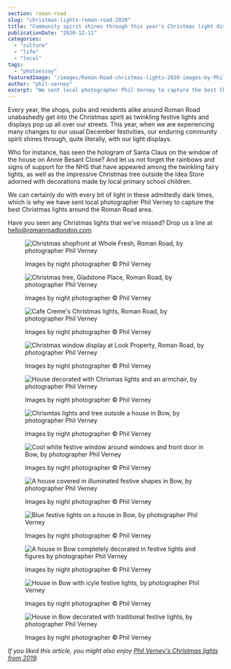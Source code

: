 ```yaml
---
section: roman-road
slug: "christmas-lights-roman-road-2020"
title: "Community spirit shines through this year's Christmas light displays [photoessay]"
publicationDate: "2020-12-11"
categories: 
  - "culture"
  - "life"
  - "local"
tags: 
  - "photoessay"
featuredImage: "/images/Roman-Road-christmas-lights-2020-images-by-Phil-Verney-9.jpg"
author: "phil-verney"
excerpt: "We sent local photographer Phil Verney to capture the best Christmas lights around the Roman Road area."
---
```


Every year, the shops, pubs and residents alike around Roman Road unabashedly get into the Christmas spirit as twinkling festive lights and displays pop up all over our streets. This year, when we are experiencing many changes to our usual December festivities, our enduring community spirit shines through, quite literally, with our light displays.

Who for instance, has seen the hologram of Santa Claus on the window of the house on Annie Besant Close? And let us not forget the rainbows and signs of support for the NHS that have appeared among the twinkling fairy lights, as well as the impressive Christmas tree outside the Idea Store adorned with decorations made by local primary school children.

We can certainly do with every bit of light in these admittedly dark times, which is why we have sent local photographer Phil Verney to capture the best Christmas lights around the Roman Road area.

Have you seen any Christmas lights that we've missed? Drop us a line at hello@romanroadlondon.com

<figure>

![Christmas shopfront at Whole Fresh, Roman Road, by photographer Phil Verney](/images/Roman-Road-christmas-lights-2020-images-by-Phil-Verney-11-1024x683.jpg)

<figcaption>

Images by night photographer © Phil Verney

</figcaption>

</figure>

<figure>

![Christmas tree, Gladstone Place, Roman Road, by photographer Phil Verney](/images/Roman-Road-christmas-lights-2020-images-by-Phil-Verney-14-1024x683.jpg)

<figcaption>

Images by night photographer © Phil Verney

</figcaption>

</figure>

<figure>

![Cafe Creme's Christmas lights, Roman Road, by photographer Phil Verney](/images/Roman-Road-christmas-lights-2020-images-by-Phil-Verney-12-1024x683.jpg)

<figcaption>

Images by night photographer © Phil Verney

</figcaption>

</figure>

<figure>

![Christmas window display at Look Property, Roman Road, by photographer Phil Verney](/images/Roman-Road-christmas-lights-2020-images-by-Phil-Verney-10-1024x683.jpg)

<figcaption>

Images by night photographer © Phil Verney

</figcaption>

</figure>

<figure>

![House decorated with Chrismas lights and an armchair, by photographer Phil Verney](/images/Roman-Road-christmas-lights-2020-images-by-Phil-Verney-8-1024x683.jpg)

<figcaption>

Images by night photographer © Phil Verney

</figcaption>

</figure>

<figure>

![Chrismtas lights and tree outside a house in Bow, by photographer Phil Verney](/images/Roman-Road-christmas-lights-2020-images-by-Phil-Verney-7-1024x683.jpg)

<figcaption>

Images by night photographer © Phil Verney

</figcaption>

</figure>

<figure>

![Cool white festive window around windows and front door in Bow, by photographer Phil Verney](/images/Roman-Road-christmas-lights-2020-images-by-Phil-Verney-6-1024x683.jpg)

<figcaption>

Images by night photographer © Phil Verney

</figcaption>

</figure>

<figure>

![A house covered in illuminated festive shapes in Bow, by photographer Phil Verney](/images/Roman-Road-christmas-lights-2020-images-by-Phil-Verney-5.jpg)

<figcaption>

Images by night photographer © Phil Verney

</figcaption>

</figure>

<figure>

![Blue festive lights on a house in Bow, by photographer Phil Verney](/images/Roman-Road-christmas-lights-2020-images-by-Phil-Verney-4-1024x683.jpg)

<figcaption>

Images by night photographer © Phil Verney

</figcaption>

</figure>

<figure>

![A house in Bow completely decorated in festive lights and figures by photographer Phil Verney](/images/Roman-Road-christmas-lights-2020-images-by-Phil-Verney-3.jpg)

<figcaption>

Images by night photographer © Phil Verney

</figcaption>

</figure>

<figure>

![House in Bow with icyle festive lights, by photographer Phil Verney](/images/Roman-Road-christmas-lights-2020-images-by-Phil-Verney-2-1024x683.jpg)

<figcaption>

Images by night photographer © Phil Verney

</figcaption>

</figure>

<figure>

![House in Bow decorated with traditional festive lights, by photographer Phil Verney](/images/Roman-Road-christmas-lights-2020-images-by-Phil-Verney-1-1024x683.jpg)

<figcaption>

Images by night photographer © Phil Verney

</figcaption>

</figure>

_If you liked this article, you might also enjoy [Phil Verney's Christmas lights from 2019](https://romanroadlondon.com/best-and-brightest-christmas-lights-roman-road-photoessay/)._
